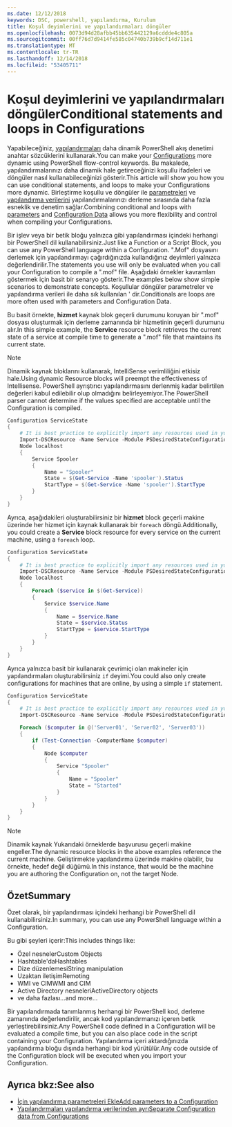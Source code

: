 ```yaml
---
ms.date: 12/12/2018
keywords: DSC, powershell, yapılandırma, Kurulum
title: Koşul deyimlerini ve yapılandırmaları döngüler
ms.openlocfilehash: 0073d94d28afbb45bb635442129a6cddde4c805a
ms.sourcegitcommit: 00ff76d7d9414fe585c04740b739b9cf14d711e1
ms.translationtype: MT
ms.contentlocale: tr-TR
ms.lasthandoff: 12/14/2018
ms.locfileid: "53405711"
---
```

# <a name="conditional-statements-and-loops-in-configurations"></a><span data-ttu-id="e5509-103">Koşul deyimlerini ve yapılandırmaları döngüler</span><span class="sxs-lookup"><span data-stu-id="e5509-103">Conditional statements and loops in Configurations</span></span>

<span data-ttu-id="e5509-104">Yapabileceğiniz, [yapılandırmaları](configurations.md) daha dinamik PowerShell akış denetimi anahtar sözcüklerini kullanarak.</span><span class="sxs-lookup"><span data-stu-id="e5509-104">You can make your [Configurations](configurations.md) more dynamic using PowerShell flow-control keywords.</span></span> <span data-ttu-id="e5509-105">Bu makalede, yapılandırmalarınızı daha dinamik hale getireceğinizi koşullu ifadeleri ve döngüler nasıl kullanabileceğinizi gösterir.</span><span class="sxs-lookup"><span data-stu-id="e5509-105">This article will show you how you can use conditional statements, and loops to make your Configurations more dynamic.</span></span> <span data-ttu-id="e5509-106">Birleştirme koşullu ve döngüler ile [parametreleri](add-parameters-to-a-configuration.md) ve [yapılandırma verilerini](configData.md) yapılandırmalarınızı derleme sırasında daha fazla esneklik ve denetim sağlar.</span><span class="sxs-lookup"><span data-stu-id="e5509-106">Combining conditional and loops with [parameters](add-parameters-to-a-configuration.md) and [Configuration Data](configData.md) allows you more flexibility and control when compiling your Configurations.</span></span>

<span data-ttu-id="e5509-107">Bir işlev veya bir betik bloğu yalnızca gibi yapılandırması içindeki herhangi bir PowerShell dil kullanabilirsiniz.</span><span class="sxs-lookup"><span data-stu-id="e5509-107">Just like a Function or a Script Block, you can use any PowerShell language within a Configuration.</span></span> <span data-ttu-id="e5509-108">".Mof" dosyasını derlemek için yapılandırmayı çağırdığınızda kullandığınız deyimleri yalnızca değerlendirilir.</span><span class="sxs-lookup"><span data-stu-id="e5509-108">The statements you use will only be evaluated when you call your Configuration to compile a ".mof" file.</span></span> <span data-ttu-id="e5509-109">Aşağıdaki örnekler kavramları göstermek için basit bir senaryo gösterir.</span><span class="sxs-lookup"><span data-stu-id="e5509-109">The examples below show simple scenarios to demonstrate concepts.</span></span> <span data-ttu-id="e5509-110">Koşullular döngüler parametreler ve yapılandırma verileri ile daha sık kullanılan ' dir.</span><span class="sxs-lookup"><span data-stu-id="e5509-110">Conditionals are loops are more often used with parameters and Configuration Data.</span></span>

<span data-ttu-id="e5509-111">Bu basit örnekte, **hizmet** kaynak blok geçerli durumunu koruyan bir ".mof" dosyası oluşturmak için derleme zamanında bir hizmetinin geçerli durumunu alır.</span><span class="sxs-lookup"><span data-stu-id="e5509-111">In this simple example, the **Service** resource block retrieves the current state of a service at compile time to generate a ".mof" file that maintains its current state.</span></span>

> [!NOTE]
> <span data-ttu-id="e5509-112">Dinamik kaynak bloklarını kullanarak, IntelliSense verimliliğini etkisiz hale.</span><span class="sxs-lookup"><span data-stu-id="e5509-112">Using dynamic Resource blocks will preempt the effectiveness of Intellisense.</span></span> <span data-ttu-id="e5509-113">PowerShell ayrıştırıcı yapılandırmasını derlenmiş kadar belirtilen değerleri kabul edilebilir olup olmadığını belirleyemiyor.</span><span class="sxs-lookup"><span data-stu-id="e5509-113">The PowerShell parser cannot determine if the values specified are acceptable until the Configuration is compiled.</span></span>

```powershell
Configuration ServiceState
{
    # It is best practice to explicitly import any resources used in your Configurations.
    Import-DSCResource -Name Service -Module PSDesiredStateConfiguration
    Node localhost
    {
        Service Spooler
        {
            Name = "Spooler"
            State = $(Get-Service -Name 'spooler').Status
            StartType = $(Get-Service -Name 'spooler').StartType
        }
    }
}
```

<span data-ttu-id="e5509-114">Ayrıca, aşağıdakileri oluşturabilirsiniz bir **hizmet** block geçerli makine üzerinde her hizmet için kaynak kullanarak bir `foreach` döngü.</span><span class="sxs-lookup"><span data-stu-id="e5509-114">Additionally, you could create a **Service** block resource for every service on the current machine, using a `foreach` loop.</span></span>

```powershell
Configuration ServiceState
{
    # It is best practice to explicitly import any resources used in your Configurations.
    Import-DSCResource -Name Service -Module PSDesiredStateConfiguration
    Node localhost
    {
        Foreach ($service in $(Get-Service))
        {
            Service $service.Name
            {
                Name = $service.Name
                State = $service.Status
                StartType = $service.StartType
            }
        }
    }
}
```

<span data-ttu-id="e5509-115">Ayrıca yalnızca basit bir kullanarak çevrimiçi olan makineler için yapılandırmaları oluşturabilirsiniz `if` deyimi.</span><span class="sxs-lookup"><span data-stu-id="e5509-115">You could also only create configurations for machines that are online, by using a simple `if` statement.</span></span>

```powershell
Configuration ServiceState
{
    # It is best practice to explicitly import any resources used in your Configurations.
    Import-DSCResource -Name Service -Module PSDesiredStateConfiguration

    Foreach ($computer in @('Server01', 'Server02', 'Server03'))
    {
        if (Test-Connection -ComputerName $computer)
        {
            Node $computer
            {
                Service "Spooler"
                {
                    Name = "Spooler"
                    State = "Started"
                }
            }
        }
    }
}
```

> [!NOTE]
> <span data-ttu-id="e5509-116">Dinamik kaynak Yukarıdaki örneklerde başvurusu geçerli makine engeller.</span><span class="sxs-lookup"><span data-stu-id="e5509-116">The dynamic resource blocks in the above examples reference the current machine.</span></span> <span data-ttu-id="e5509-117">Geliştirmekte yapılandırma üzerinde makine olabilir, bu örnekte, hedef değil düğümü.</span><span class="sxs-lookup"><span data-stu-id="e5509-117">In this instance, that would be the machine you are authoring the Configuration on, not the target Node.</span></span>

<!---
Mention Get-DSCConfigurationFromSystem
-->

## <a name="summary"></a><span data-ttu-id="e5509-118">Özet</span><span class="sxs-lookup"><span data-stu-id="e5509-118">Summary</span></span>

<span data-ttu-id="e5509-119">Özet olarak, bir yapılandırması içindeki herhangi bir PowerShell dil kullanabilirsiniz.</span><span class="sxs-lookup"><span data-stu-id="e5509-119">In summary, you can use any PowerShell language within a Configuration.</span></span>

<span data-ttu-id="e5509-120">Bu gibi şeyleri içerir:</span><span class="sxs-lookup"><span data-stu-id="e5509-120">This includes things like:</span></span>

- <span data-ttu-id="e5509-121">Özel nesneler</span><span class="sxs-lookup"><span data-stu-id="e5509-121">Custom Objects</span></span>
- <span data-ttu-id="e5509-122">Hashtable'da</span><span class="sxs-lookup"><span data-stu-id="e5509-122">Hashtables</span></span>
- <span data-ttu-id="e5509-123">Dize düzenlemesi</span><span class="sxs-lookup"><span data-stu-id="e5509-123">String manipulation</span></span>
- <span data-ttu-id="e5509-124">Uzaktan iletişim</span><span class="sxs-lookup"><span data-stu-id="e5509-124">Remoting</span></span>
- <span data-ttu-id="e5509-125">WMI ve CIM</span><span class="sxs-lookup"><span data-stu-id="e5509-125">WMI and CIM</span></span>
- <span data-ttu-id="e5509-126">Active Directory nesneleri</span><span class="sxs-lookup"><span data-stu-id="e5509-126">ActiveDirectory objects</span></span>
- <span data-ttu-id="e5509-127">ve daha fazlası...</span><span class="sxs-lookup"><span data-stu-id="e5509-127">and more...</span></span>

<span data-ttu-id="e5509-128">Bir yapılandırmada tanımlanmış herhangi bir PowerShell kod, derleme zamanında değerlendirilir, ancak kod yapılandırmanızı içeren betik yerleştirebilirsiniz.</span><span class="sxs-lookup"><span data-stu-id="e5509-128">Any PowerShell code defined in a Configuration will be evaluated a compile time, but you can also place code in the script containing your Configuration.</span></span> <span data-ttu-id="e5509-129">Yapılandırma içeri aktardığınızda yapılandırma bloğu dışında herhangi bir kod yürütülür.</span><span class="sxs-lookup"><span data-stu-id="e5509-129">Any code outside of the Configuration block will be executed when you import your Configuration.</span></span>

## <a name="see-also"></a><span data-ttu-id="e5509-130">Ayrıca bkz:</span><span class="sxs-lookup"><span data-stu-id="e5509-130">See also</span></span>

- [<span data-ttu-id="e5509-131">İçin yapılandırma parametreleri Ekle</span><span class="sxs-lookup"><span data-stu-id="e5509-131">Add parameters to a Configuration</span></span>](add-parameters-to-a-configuration.md)
- [<span data-ttu-id="e5509-132">Yapılandırmaları yapılandırma verilerinden ayrı</span><span class="sxs-lookup"><span data-stu-id="e5509-132">Separate Configuration data from Configurations</span></span>](configData.md)
